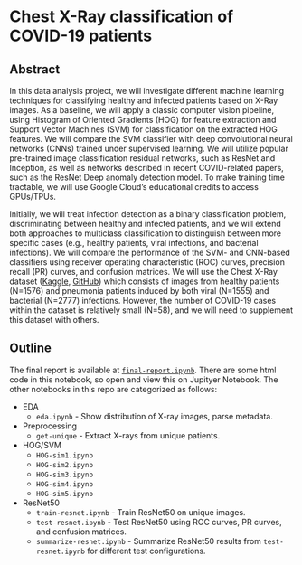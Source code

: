 # Chest X-Ray classification of COVID-19 patients

## Abstract 

In this data analysis project, we will investigate different machine learning techniques for classifying healthy and infected patients based on X-Ray images. As a baseline, we will apply a classic computer vision pipeline, using Histogram of Oriented Gradients (HOG) for feature extraction and Support Vector Machines (SVM) for classification on the extracted HOG features. We will compare the SVM classifier with deep convolutional neural networks (CNNs) trained under supervised learning.  We will utilize popular pre-trained image classification residual networks, such as ResNet and Inception, as well as networks described in recent COVID-related papers, such as the ResNet Deep anomaly detection model. To make training time tractable, we will use Google Cloud’s educational credits to access GPUs/TPUs.

Initially, we will treat infection detection as a binary classification problem, discriminating between healthy and infected patients, and we will extend both approaches to multiclass classification to distinguish between more specific cases (e.g., healthy patients, viral infections, and bacterial infections). We will compare the performance of the SVM- and CNN-based classifiers using receiver operating characteristic (ROC) curves, precision recall (PR) curves, and confusion matrices. We will use the Chest X-Ray dataset ([Kaggle](https://www.kaggle.com/praveengovi/coronahack-chest-xraydataset), [GitHub](https://github.com/ieee8023/covid-chestxray-dataset)) which consists of images from healthy patients (N=1576) and pneumonia patients induced by both viral (N=1555) and bacterial (N=2777) infections. However, the number of COVID-19 cases within the dataset is relatively small (N=58), and we will need to supplement this dataset with others.

## Outline

The final report is available at [`final-report.ipynb`](final-report.ipynb). There are some html code in this notebook, so open and view this on Jupityer Notebook. The other notebooks in this repo are categorized as follows:

- EDA
    - `eda.ipynb` - Show distribution of X-ray images, parse metadata.
- Preprocessing
    - `get-unique` - Extract X-rays from unique patients.
- HOG/SVM
    - `HOG-sim1.ipynb`
    - `HOG-sim2.ipynb`
    - `HOG-sim3.ipynb`
    - `HOG-sim4.ipynb`
    - `HOG-sim5.ipynb`
- ResNet50
    - `train-resnet.ipynb` - Train ResNet50 on unique images.
    - `test-resnet.ipynb` - Test ResNet50 using ROC curves, PR curves, and confusion matrices. 
    - `summarize-resnet.ipynb` - Summarize ResNet50 results from `test-resnet.ipynb` for different test configurations.

